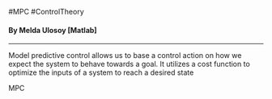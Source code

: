 #MPC #ControlTheory 
#### By Melda Ulosoy [Matlab]
---
Model predictive control allows us to base a control action on how we expect the system to behave towards a goal. It utilizes a cost function to optimize the inputs of a system to reach a desired state 

MPC 